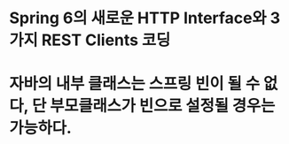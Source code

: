 # Spring 6의 새로운 HTTP Interface와 3가지 REST Clients 코딩
# 자바의 내부 클래스는 스프링 빈이 될 수 없다, 단 부모클래스가 빈으로 설정될 경우는 가능하다.